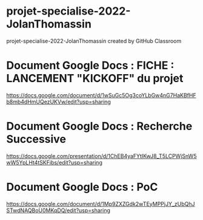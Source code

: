 # projet-specialise-2022-JolanThomassin
projet-specialise-2022-JolanThomassin created by GitHub Classroom

# Document Google Docs : FICHE : LANCEMENT "KICKOFF" du projet
https://docs.google.com/document/d/1wSuGc5Og3coYLbGw4nG7HaKBfHFb8mb4dHmUQezUKVw/edit?usp=sharing

# Document Google Docs : Recherche Successive
https://docs.google.com/presentation/d/1ChEB4yaFYtIKwJ8_T5LCPWjSnW5wW5YpLHt4tSKFibs/edit?usp=sharing

# Document Google Docs : PoC  
https://docs.google.com/document/d/1Mp9ZXZGdk2wTEyMPPjJY_zUbQhJSTwdNAQBoU0MKqDQ/edit?usp=sharing

